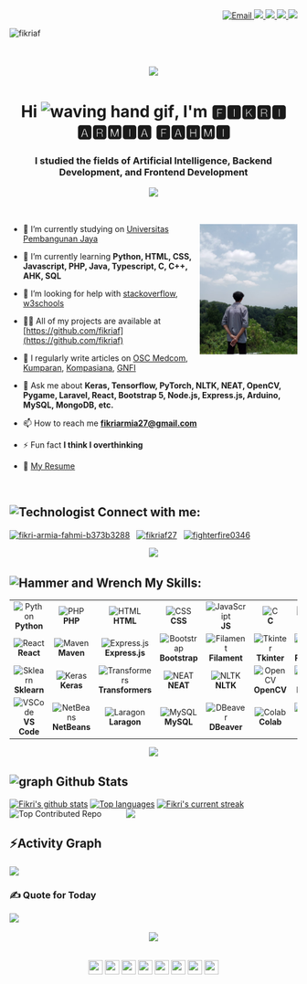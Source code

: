 <div align="right">
  <a href="mailto:fikriarmia27@gmail.com">
    <img src="https://img.shields.io/badge/Gmail-D14836?style=for-the-badge&logo=gmail&logoColor=white" alt="Email" />
  </a>
  <a href="https://osc.medcom.id/community/author/barayaroas@gmail.com" target="_blank">
    <img src="https://img.shields.io/badge/Blogger-FF5722?style=for-the-badge&logo=blogger&logoColor=white" target="_blank" />
  </a>
  <a href="https://linkedin.com/in/fikri-armia-fahmi-b373b3288" target="_blank">
    <img src="https://img.shields.io/badge/LinkedIn-0077B5?style=for-the-badge&logo=linkedin&logoColor=white" target="_blank" />
  </a>
  <a href="https://www.instagram.com/fikriaf27" target="_blank">
     <img src="https://img.shields.io/badge/Instagram-%23E4405F?style=for-the-badge&logo=Instagram&logoColor=white" target="_blank" />
  </a>
  <a href="https://discord.gg/fighterfire0346" target="_blank">
     <img src="https://img.shields.io/badge/Discord-%235865F2?style=for-the-badge&logo=discord&logoColor=white" target="_blank" />
  </a>
</div>
<p align="left"> <img src="https://komarev.com/ghpvc/?username=fikriaf&label=Profile%20views&color=0e75b6&style=flat" alt="fikriaf" /> </p>

<h1 align="center">
    <img src="https://readme-typing-svg.herokuapp.com/?font=Oswald&size=35&color=0712FFFF&center=true&vCenter=true&width=600&height=70&duration=5000&lines=Hi;+I'm+🅵🅸🅺🆁🅸+🅰🆁🅼🅸🅰+🅵🅰🅷🅼🅸;" />
</h1>
<h1 align="center">Hi <img src="https://user-images.githubusercontent.com/72663882/171687151-bb31c996-c9d2-49c8-b593-734946893b23.gif" alt="waving hand gif" aria-hidden="true" width="40" />, I'm 🅵🅸🅺🆁🅸 🅰🆁🅼🅸🅰 🅵🅰🅷🅼🅸</h1>
<h3 align="center">I studied the fields of Artificial Intelligence, Backend Development, and Frontend Development</h3>
<p align="center"><img src="https://user-images.githubusercontent.com/73097560/115834477-dbab4500-a447-11eb-908a-139a6edaec5c.gif"></p>
<p align="left"> <a href="https://twitter.com/" target="blank"><img src="https://img.shields.io/twitter/follow/?logo=twitter&style=for-the-badge" alt="" /></a> </p>

<img align="right" alt="MyPhoto" width="34%" src="fikri.jpg">

- 🔭 I’m currently studying on [Universitas Pembangunan Jaya](https://upj.ac.id/)

- 🌱 I’m currently learning **Python, HTML, CSS, Javascript, PHP, Java, Typescript, C, C++, AHK, SQL**

- 🤝 I’m looking for help with [stackoverflow](https://stackoverflow.com/), [w3schools](https://www.w3schools.com/)

- 👨‍💻 All of my projects are available at [https://github.com/fikriaf](https://github.com/fikriaf)

- 📝 I regularly write articles on [OSC Medcom](https://osc.medcom.id/community/author/barayaroas@gmail.com), [Kumparan](https://kumparan.com/fikri-af), [Kompasiana](https://www.kompasiana.com/fikri44264), [GNFI](https://www.goodnewsfromindonesia.id/u/fikriaf27)

- 💬 Ask me about **Keras, Tensorflow, PyTorch, NLTK, NEAT, OpenCV, Pygame, Laravel, React, Bootstrap 5, Node.js, Express.js, Arduino, MySQL, MongoDB, etc.**

- 📫 How to reach me **fikriarmia27@gmail.com**

- ⚡ Fun fact **I think I overthinking**

- 📝 [My Resume](https://github.com/fikriaf/fikriaf/blob/main/sources/CV_Fikri%20Armia%20Fahmi.pdf)

<br> 

## <img src="https://raw.githubusercontent.com/Tarikul-Islam-Anik/Animated-Fluent-Emojis/master/Emojis/People/Technologist.png" alt="Technologist" width="30" height="30" /> Connect with me:
<p align="left">
<a href="https://linkedin.com/in/fikri-armia-fahmi-b373b3288" target="blank"><img align="center" src="https://skillicons.dev/icons?i=linkedin" alt="fikri-armia-fahmi-b373b3288" height="40" width="40" /></a>&nbsp;&nbsp;
<a href="https://instagram.com/fikriaf27" target="blank"><img align="center" src="https://skillicons.dev/icons?i=instagram" alt="fikriaf27" height="40" width="40" /></a>&nbsp;&nbsp;
<a href="https://discord.gg/fighterfire0346" target="blank"><img align="center" src="https://skillicons.dev/icons?i=discord" alt="fighterfire0346" height="40" width="40" /></a>
</p>

<div align="center">
  <img src="https://user-images.githubusercontent.com/73097560/115834477-dbab4500-a447-11eb-908a-139a6edaec5c.gif">
</div>

## <img src="https://raw.githubusercontent.com/Tarikul-Islam-Anik/Animated-Fluent-Emojis/master/Emojis/Objects/Hammer%20and%20Wrench.png" alt="Hammer and Wrench" width="30" height="30" /> My Skills:

<table align="center">
  <tr>
    <td align="center" width="90">
      <img src="https://techstack-generator.vercel.app/python-icon.svg" width="45" height="45" alt="Python" />
      <br><strong>Python</strong>
    </td>
    <td align="center" width="90">
      <img src="https://skillicons.dev/icons?i=php" width="45" height="45" alt="PHP" />
      <br><strong>PHP</strong>
    </td>
    <td align="center" width="90">
      <img src="https://skillicons.dev/icons?i=html" width="45" height="45" alt="HTML" />
      <br><strong>HTML</strong>
    </td>
    <td align="center" width="90">
      <img src="https://skillicons.dev/icons?i=css" width="45" height="45" alt="CSS" />
      <br><strong>CSS</strong>
    </td>
    <td align="center" width="90">
      <img src="https://techstack-generator.vercel.app/js-icon.svg" width="45" height="45" alt="JavaScript" />
      <br><strong>JS</strong>
    </td>
    <td align="center" width="90">
      <img src="https://skillicons.dev/icons?i=c" width="45" height="45" alt="C" />
      <br><strong>C</strong>
    </td>
    <td align="center" width="90">
      <img src="https://techstack-generator.vercel.app/java-icon.svg" width="45" height="45" alt="Java" />
      <br><strong>Java</strong>
    </td>
    <td align="center" width="90">
      <img src="https://techstack-generator.vercel.app/ts-icon.svg" width="45" height="45" alt="TypeScript" />
      <br><strong>TypeScript</strong>
    </td>
    <td align="center" width="90">
      <img src="https://skillicons.dev/icons?i=laravel" width="45" height="45" alt="Laravel" />
      <br><strong>Laravel</strong>
    </td>
  </tr>
  <tr>
    <td align="center" width="90">
      <img src="https://techstack-generator.vercel.app/react-icon.svg" width="45" height="45" alt="React" />
      <br><strong>React</strong>
    </td>
    <td align="center" width="90">
      <img src="https://skillicons.dev/icons?i=maven" width="45" height="45" alt="Maven" />
      <br><strong>Maven</strong>
    </td>
    <td align="center" width="90">
      <img src="https://skillicons.dev/icons?i=express" width="45" height="45" alt="Express.js" />
      <br><strong>Express.js</strong>
    </td>
    <td align="center" width="90">
      <img src="https://skillicons.dev/icons?i=bootstrap" width="45" height="45" alt="Bootstrap" />
      <br><strong>Bootstrap</strong>
    </td>
    <td align="center" width="90">
      <img src="https://pbs.twimg.com/profile_images/1619675369333788674/FVauPXtT_400x400.jpg" width="45" height="45" alt="Filament" />
      <br><strong>Filament</strong>
    </td>
    <td align="center" width="90">
      <img src="https://i2.wp.com/iot4beginners.com/wp-content/uploads/2020/04/DxD1hLgUwAAo-Od.jpg?fit=375%2C422&ssl=1" width="45" height="45" alt="Tkinter" />
      <br><strong>Tkinter</strong>
    </td>
    <td align="center" width="90">
      <img src="https://user-images.githubusercontent.com/46412508/170405943-e75458ec-6cb4-462e-91ba-43c861a3d6cf.png" width="45" height="45" alt="Pygame" />
      <br><strong>Pygame</strong>
    </td>
    <td align="center" width="90">
      <img src="https://skillicons.dev/icons?i=tensorflow" width="45" height="45" alt="TensorFlow" />
      <br><strong>TensorFlow</strong>
    </td>
    <td align="center" width="90">
      <img src="https://skillicons.dev/icons?i=pytorch" width="45" height="45" alt="PyTorch" />
      <br><strong>PyTorch</strong>
    </td>
  </tr>
  <tr>
    <td align="center" width="90">
      <img src="https://skillicons.dev/icons?i=sklearn" width="45" height="45" alt="Sklearn" />
      <br><strong>Sklearn</strong>
    </td>
    <td align="center" width="90">
      <img src="https://upload.wikimedia.org/wikipedia/commons/thumb/a/ae/Keras_logo.svg/1200px-Keras_logo.svg.png" width="45" height="45" alt="Keras" />
      <br><strong>Keras</strong>
    </td>
    <td align="center" width="90">
      <img src="https://huggingface.co/front/assets/huggingface_logo-noborder.svg" width="45" height="45" alt="Transformers" />
      <br><strong>Transformers</strong>
    </td>
    <td align="center" width="90">
      <img src="https://cdn-icons-png.freepik.com/256/423/423066.png?semt=ais_hybrid" width="45" height="45" alt="NEAT" />
      <br><strong>NEAT</strong>
    </td>
    <td align="center" width="90">
      <img src="https://miro.medium.com/v2/resize:fit:592/1*YM2HXc7f4v02pZBEO8h-qw.png" width="45" height="45" alt="NLTK" />
      <br><strong>NLTK</strong>
    </td>
    <td align="center" width="90">
      <img src="https://skillicons.dev/icons?i=opencv" width="45" height="45" alt="OpenCV" />
      <br><strong>OpenCV</strong>
    </td>
    <td align="center" width="90">
      <img src="https://techstack-generator.vercel.app/mysql-icon.svg" width="45" height="45" alt="MySQL" />
      <br><strong>MySQL</strong>
    </td>
    <td align="center" width="90">
      <img src="https://skillicons.dev/icons?i=mongodb" width="45" height="45" alt="MongoDB" />
      <br><strong>MongoDB</strong>
    </td>
    <td align="center" width="90">
      <img src="https://upload.wikimedia.org/wikipedia/commons/thumb/4/4f/PhpMyAdmin_logo.svg/1200px-PhpMyAdmin_logo.svg.png" width="45" height="45" alt="phpMyAdmin" />
      <br><strong>phpMyAdmin</strong>
    </td>
</tr>
<tr>
    <td align="center" width="90">
      <img src="https://skillicons.dev/icons?i=vscode" width="45" height="45" alt="VSCode" />
      <br><strong>VS Code</strong>
    </td>
    <td align="center" width="90">
      <img src="https://upload.wikimedia.org/wikipedia/commons/9/98/Apache_NetBeans_Logo.svg" width="45" height="45" alt="NetBeans" />
      <br><strong>NetBeans</strong>
    </td>
    <td align="center" width="90">
      <img src="https://cdn.worldvectorlogo.com/logos/laragon.svg" width="45" height="45" alt="Laragon" />
      <br><strong>Laragon</strong>
    </td>
    <td align="center" width="90">
      <img src="https://skillicons.dev/icons?i=mysql" width="45" height="45" alt="MySQL" />
      <br><strong>MySQL</strong>
    </td>
    <td align="center" width="90">
      <img src="https://dbeaver.io/wp-content/uploads/2015/09/beaver-head.png" width="45" height="45" alt="DBeaver" />
      <br><strong>DBeaver</strong>
    </td>
    <td align="center" width="90">
      <img src="https://img.icons8.com/?size=512&id=lOqoeP2Zy02f&format=png" width="45" height="45" alt="Colab" />
      <br><strong>Colab</strong>
    </td>
    <td align="center" width="90">
      <img src="https://skillicons.dev/icons?i=figma" width="45" height="45" alt="Figma" />
      <br><strong>Figma</strong>
    </td>
    <td align="center" width="90">
      <img src="https://images-eds-ssl.xboxlive.com/image?url=4rt9.lXDC4H_93laV1_eHHFT949fUipzkiFOBH3fAiZZUCdYojwUyX2aTonS1aIwMrx6NUIsHfUHSLzjGJFxxo4K81Ei7WzcnqEk8W.MgwbTd_YqcrKt3ED_2JioHRslZyvQSJ7Ptwb0.k9awp_ldXhvqCsS38auQNzE.3mKc9U-&format=source" width="45" height="45" alt="Canva" />
      <br><strong>Canva</strong>
    </td>
    <td align="center" width="90">
      <img src="https://skillicons.dev/icons?i=arduino" width="45" height="45" alt="Arduino" />
      <br><strong>Arduino</strong>
    </td>
  </tr>
</table>


<div align="center">
  <img src="https://user-images.githubusercontent.com/73097560/115834477-dbab4500-a447-11eb-908a-139a6edaec5c.gif">
</div>

## <img src="https://media.giphy.com/media/iY8CRBdQXODJSCERIr/giphy.gif" alt="graph" width="35" height="35" /> Github Stats
[![Fikri's github stats](https://bad-apple-github-readme.vercel.app/api?username=fikriaf&show_icons=true&count_private=true&line_height=20&icon_color=00b3ff&theme=blue-green&title_color=00b3ff)](#)
[![Top languages](https://github-readme-mwendwa.vercel.app/api/top-langs/?username=fikriaf&layout=compact&count_private=true&theme=blue-green&title_color=00b3ff)](#)
[![Fikri's current streak](https://streak-stats.demolab.com/?user=fikriaf&count_private=true&theme=blue-green&title_color=00b3ff)](#)
<img align="right" width="300" src="https://media.giphy.com/media/v1.Y2lkPTc5MGI3NjExaDR5NDRnYWRnNmllcXBpcXRoYXR4emM5Z3ZwNHo5MXQ5ZzhndW82dyZlcD12MV9zdGlja2Vyc19zZWFyY2gmY3Q9cw/e2KLC2swVkj7i/giphy.gif">
![Top Contributed Repo](https://github-contributor-stats.vercel.app/api?username=fikriaf&limit=3&theme=blue-green&combine_all_yearly_contributions=true)

## ⚡Activity Graph
<img align="center" src="https://github-readme-activity-graph.vercel.app/graph?username=fikriaf&theme=react-dark"/>

### ✍️ Quote for Today
![](https://quotes-github-readme.vercel.app/api?type=horizontal&theme=tokyonight)

<p align="center"><img src="https://user-images.githubusercontent.com/73097560/115834477-dbab4500-a447-11eb-908a-139a6edaec5c.gif"></p>

<p align="center" style="margin-top: 30px;">
    <img src="https://emojis.slackmojis.com/emojis/images/1450785773/250/mega.gif" width="25" height="25"/> 
    <img src="https://emojis.slackmojis.com/emojis/images/1578512858/7452/danceydoge.gif" width="25" height="25"/>
    <img src="https://emojis.slackmojis.com/emojis/images/1460579133/354/doom_look.gif" width="25" height="25"/>
    <img src="https://emojis.slackmojis.com/emojis/images/1460579188/357/doom_lost_soul.gif" width="25" height="25"/> 
    <img src="https://emojis.slackmojis.com/emojis/images/1598364417/10264/partykeanu.gif" width="25" height="25"/> 
    <img src="https://emojis.slackmojis.com/emojis/images/1450319445/43/mario.gif" width="25" height="25"/> 
    <img src="https://emojis.slackmojis.com/emojis/images/1450372448/149/sonic.gif" width="25" height="25"/> 
    <img src="https://emojis.slackmojis.com/emojis/images/1450458551/184/nyancat_big.gif" width="25" height="25"/> 
</p>
